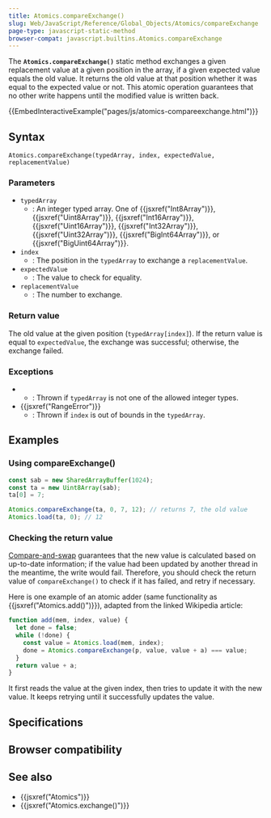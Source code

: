 ```yaml
---
title: Atomics.compareExchange()
slug: Web/JavaScript/Reference/Global_Objects/Atomics/compareExchange
page-type: javascript-static-method
browser-compat: javascript.builtins.Atomics.compareExchange
---
```




The **`Atomics.compareExchange()`** static method exchanges a given replacement value at a given position in the array, if a given expected value equals the old value. It returns the old value at that position whether it was equal to the expected value or not. This atomic operation guarantees that no other write happens until the modified value is written back.

{{EmbedInteractiveExample("pages/js/atomics-compareexchange.html")}}

## Syntax

```js-nolint
Atomics.compareExchange(typedArray, index, expectedValue, replacementValue)
```

### Parameters

- `typedArray`
  - : An integer typed array. One of {{jsxref("Int8Array")}}, {{jsxref("Uint8Array")}}, {{jsxref("Int16Array")}}, {{jsxref("Uint16Array")}}, {{jsxref("Int32Array")}}, {{jsxref("Uint32Array")}}, {{jsxref("BigInt64Array")}}, or {{jsxref("BigUint64Array")}}.
- `index`
  - : The position in the `typedArray` to exchange a `replacementValue`.
- `expectedValue`
  - : The value to check for equality.
- `replacementValue`
  - : The number to exchange.

### Return value

The old value at the given position (`typedArray[index]`). If the return value is equal to `expectedValue`, the exchange was successful; otherwise, the exchange failed.

### Exceptions

- 
  - : Thrown if `typedArray` is not one of the allowed integer types.
- {{jsxref("RangeError")}}
  - : Thrown if `index` is out of bounds in the `typedArray`.

## Examples

### Using compareExchange()

```js
const sab = new SharedArrayBuffer(1024);
const ta = new Uint8Array(sab);
ta[0] = 7;

Atomics.compareExchange(ta, 0, 7, 12); // returns 7, the old value
Atomics.load(ta, 0); // 12
```

### Checking the return value

[Compare-and-swap](https://en.wikipedia.org/wiki/Compare-and-swap) guarantees that the new value is calculated based on up-to-date information; if the value had been updated by another thread in the meantime, the write would fail. Therefore, you should check the return value of `compareExchange()` to check if it has failed, and retry if necessary.

Here is one example of an atomic adder (same functionality as {{jsxref("Atomics.add()")}}), adapted from the linked Wikipedia article:

```js
function add(mem, index, value) {
  let done = false;
  while (!done) {
    const value = Atomics.load(mem, index);
    done = Atomics.compareExchange(p, value, value + a) === value;
  }
  return value + a;
}
```

It first reads the value at the given index, then tries to update it with the new value. It keeps retrying until it successfully updates the value.

## Specifications



## Browser compatibility



## See also

- {{jsxref("Atomics")}}
- {{jsxref("Atomics.exchange()")}}
